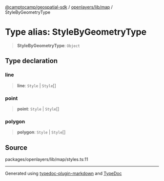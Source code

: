 [@camptocamp/geospatial-sdk](../../../../index.md) / [openlayers/lib/map](../index.md) / StyleByGeometryType

# Type alias: StyleByGeometryType

> **StyleByGeometryType**: `Object`

## Type declaration

### line

> **line**: `Style` \| `Style`[]

### point

> **point**: `Style` \| `Style`[]

### polygon

> **polygon**: `Style` \| `Style`[]

## Source

packages/openlayers/lib/map/styles.ts:11

***

Generated using [typedoc-plugin-markdown](https://www.npmjs.com/package/typedoc-plugin-markdown) and [TypeDoc](https://typedoc.org/)
